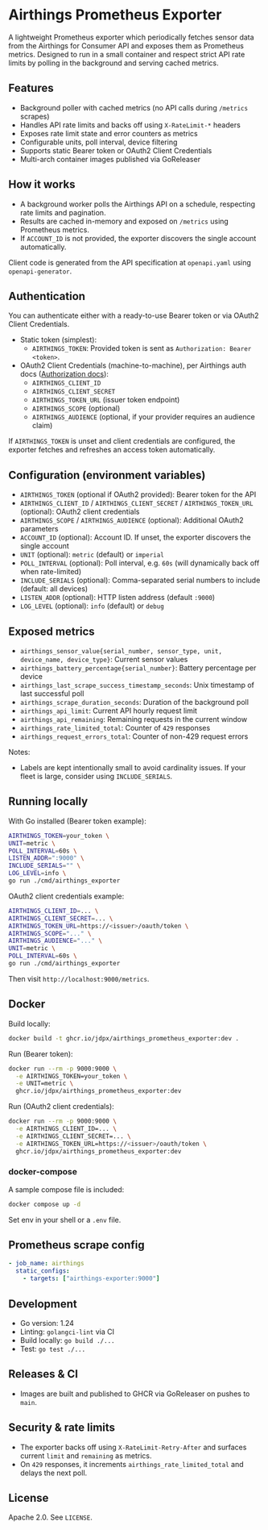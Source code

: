 # Airthings Prometheus Exporter

A lightweight Prometheus exporter which periodically fetches sensor data from the Airthings for Consumer API and exposes them as Prometheus metrics. Designed to run in a small container and respect strict API rate limits by polling in the background and serving cached metrics.

## Features

- Background poller with cached metrics (no API calls during `/metrics` scrapes)
- Handles API rate limits and backs off using `X-RateLimit-*` headers
- Exposes rate limit state and error counters as metrics
- Configurable units, poll interval, device filtering
- Supports static Bearer token or OAuth2 Client Credentials
- Multi-arch container images published via GoReleaser

## How it works

- A background worker polls the Airthings API on a schedule, respecting rate limits and pagination.
- Results are cached in-memory and exposed on `/metrics` using Prometheus metrics.
- If `ACCOUNT_ID` is not provided, the exporter discovers the single account automatically.

Client code is generated from the API specification at `openapi.yaml` using `openapi-generator`.

## Authentication

You can authenticate either with a ready-to-use Bearer token or via OAuth2 Client Credentials.

- Static token (simplest):
  - `AIRTHINGS_TOKEN`: Provided token is sent as `Authorization: Bearer <token>`.
- OAuth2 Client Credentials (machine-to-machine), per Airthings auth docs ([Authorization docs](https://consumer-api-doc.airthings.com/docs/api/authorization)):
  - `AIRTHINGS_CLIENT_ID`
  - `AIRTHINGS_CLIENT_SECRET`
  - `AIRTHINGS_TOKEN_URL` (issuer token endpoint)
  - `AIRTHINGS_SCOPE` (optional)
  - `AIRTHINGS_AUDIENCE` (optional, if your provider requires an audience claim)

If `AIRTHINGS_TOKEN` is unset and client credentials are configured, the exporter fetches and refreshes an access token automatically.

## Configuration (environment variables)

- `AIRTHINGS_TOKEN` (optional if OAuth2 provided): Bearer token for the API
- `AIRTHINGS_CLIENT_ID` / `AIRTHINGS_CLIENT_SECRET` / `AIRTHINGS_TOKEN_URL` (optional): OAuth2 client credentials
- `AIRTHINGS_SCOPE` / `AIRTHINGS_AUDIENCE` (optional): Additional OAuth2 parameters
- `ACCOUNT_ID` (optional): Account ID. If unset, the exporter discovers the single account
- `UNIT` (optional): `metric` (default) or `imperial`
- `POLL_INTERVAL` (optional): Poll interval, e.g. `60s` (will dynamically back off when rate-limited)
- `INCLUDE_SERIALS` (optional): Comma-separated serial numbers to include (default: all devices)
- `LISTEN_ADDR` (optional): HTTP listen address (default `:9000`)
- `LOG_LEVEL` (optional): `info` (default) or `debug`

## Exposed metrics

- `airthings_sensor_value{serial_number, sensor_type, unit, device_name, device_type}`: Current sensor values
- `airthings_battery_percentage{serial_number}`: Battery percentage per device
- `airthings_last_scrape_success_timestamp_seconds`: Unix timestamp of last successful poll
- `airthings_scrape_duration_seconds`: Duration of the background poll
- `airthings_api_limit`: Current API hourly request limit
- `airthings_api_remaining`: Remaining requests in the current window
- `airthings_rate_limited_total`: Counter of `429` responses
- `airthings_request_errors_total`: Counter of non-429 request errors

Notes:
- Labels are kept intentionally small to avoid cardinality issues. If your fleet is large, consider using `INCLUDE_SERIALS`.

## Running locally

With Go installed (Bearer token example):

```bash
AIRTHINGS_TOKEN=your_token \
UNIT=metric \
POLL_INTERVAL=60s \
LISTEN_ADDR=":9000" \
INCLUDE_SERIALS="" \
LOG_LEVEL=info \
go run ./cmd/airthings_exporter
```

OAuth2 client credentials example:

```bash
AIRTHINGS_CLIENT_ID=... \
AIRTHINGS_CLIENT_SECRET=... \
AIRTHINGS_TOKEN_URL=https://<issuer>/oauth/token \
AIRTHINGS_SCOPE="..." \
AIRTHINGS_AUDIENCE="..." \
UNIT=metric \
POLL_INTERVAL=60s \
go run ./cmd/airthings_exporter
```

Then visit `http://localhost:9000/metrics`.

## Docker

Build locally:

```bash
docker build -t ghcr.io/jdpx/airthings_prometheus_exporter:dev .
```

Run (Bearer token):

```bash
docker run --rm -p 9000:9000 \
  -e AIRTHINGS_TOKEN=your_token \
  -e UNIT=metric \
  ghcr.io/jdpx/airthings_prometheus_exporter:dev
```

Run (OAuth2 client credentials):

```bash
docker run --rm -p 9000:9000 \
  -e AIRTHINGS_CLIENT_ID=... \
  -e AIRTHINGS_CLIENT_SECRET=... \
  -e AIRTHINGS_TOKEN_URL=https://<issuer>/oauth/token \
  ghcr.io/jdpx/airthings_prometheus_exporter:dev
```

### docker-compose

A sample compose file is included:

```bash
docker compose up -d
```

Set env in your shell or a `.env` file.

## Prometheus scrape config

```yaml
- job_name: airthings
  static_configs:
    - targets: ["airthings-exporter:9000"]
```

## Development

- Go version: 1.24
- Linting: `golangci-lint` via CI
- Build locally: `go build ./...`
- Test: `go test ./...`

## Releases & CI

- Images are built and published to GHCR via GoReleaser on pushes to `main`.

## Security & rate limits

- The exporter backs off using `X-RateLimit-Retry-After` and surfaces current `limit` and `remaining` as metrics.
- On `429` responses, it increments `airthings_rate_limited_total` and delays the next poll.

## License

Apache 2.0. See `LICENSE`.

